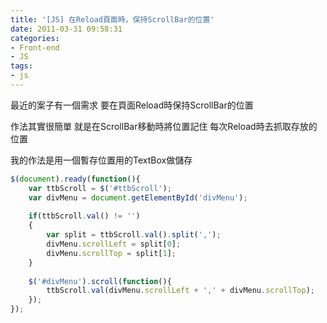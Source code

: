 ```yaml
---
title: '[JS] 在Reload頁面時，保持ScrollBar的位置'
date: 2011-03-31 09:58:31
categories:
- Front-end
- JS
tags:
- js
---
```

最近的案子有一個需求
要在頁面Reload時保持ScrollBar的位置

<!--more-->

作法其實很簡單
就是在ScrollBar移動時將位置記住
每次Reload時去抓取存放的位置

我的作法是用一個暫存位置用的TextBox做儲存

``` js
$(document).ready(function(){
    var ttbScroll = $('#ttbScroll');
    var divMenu = document.getElementById('divMenu');
 
    if(ttbScroll.val() != '')
    {
        var split = ttbScroll.val().split(',');
        divMenu.scrollLeft = split[0];
        divMenu.scrollTop = split[1];
    }
 
    $('#divMenu').scroll(function(){
        ttbScroll.val(divMenu.scrollLeft + ',' + divMenu.scrollTop);
    });
});
```